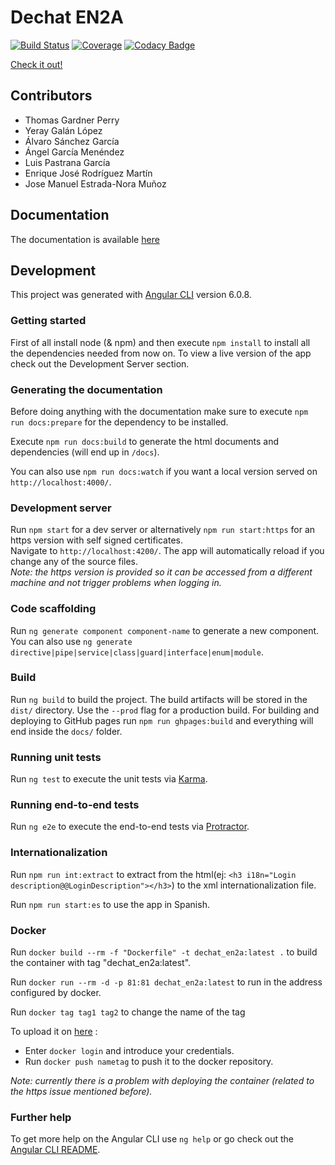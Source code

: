 # Dechat EN2A

[![Build Status](https://travis-ci.org/Arquisoft/dechat_en2a.svg?branch=master)](https://travis-ci.org/Arquisoft/dechat_en2a)
[![Coverage](https://coveralls.io/repos/github/Arquisoft/dechat_en2a/badge.svg)](https://coveralls.io/github/Arquisoft/dechat_en2a)
[![Codacy Badge](https://api.codacy.com/project/badge/Grade/03c3085c32754718868dadea59607494)](https://www.codacy.com/app/josecurioso/dechat_en2a?utm_source=github.com&amp;utm_medium=referral&amp;utm_content=Arquisoft/dechat_en2a&amp;utm_campaign=Badge_Grade)

[Check it out!](https://arquisoft.github.io/dechat_en2a)

## Contributors

*   Thomas Gardner Perry
*   Yeray Galán López
*   Álvaro Sánchez García
*   Ángel García Menéndez
*   Luis Pastrana García
*   Enrique José Rodríguez Martín
*   Jose Manuel Estrada-Nora Muñoz

## Documentation

The documentation is available [here](https://arquisoft.github.io/dechat_en2a/docs) 

## Development

This project was generated with [Angular CLI](https://github.com/angular/angular-cli) version 6.0.8.

### Getting started

First of all install node (& npm) and then execute `npm install` to install all the dependencies needed from now on. To view a live version of the app check out the Development Server section.

### Generating the documentation

Before doing anything with the documentation make sure to execute `npm run docs:prepare` for the dependency to be installed.

Execute `npm run docs:build` to generate the html documents and dependencies (will end up in `/docs`).

You can also use `npm run docs:watch` if you want a local version served on `http://localhost:4000/`.

### Development server

Run `npm start` for a dev server or alternatively `npm run start:https` for an https version with self signed certificates. <br>
Navigate to `http://localhost:4200/`. The app will automatically reload if you change any of the source files. <br>
*Note: the https version is provided so it can be accessed from a different machine and not trigger problems when logging in.*

### Code scaffolding

Run `ng generate component component-name` to generate a new component. You can also use `ng generate directive|pipe|service|class|guard|interface|enum|module`.

### Build

Run `ng build` to build the project. The build artifacts will be stored in the `dist/` directory. Use the `--prod` flag for a production build.
For building and deploying to GitHub pages run `npm run ghpages:build` and everything will end inside the `docs/` folder.

### Running unit tests

Run `ng test` to execute the unit tests via [Karma](https://karma-runner.github.io).

### Running end-to-end tests

Run `ng e2e` to execute the end-to-end tests via [Protractor](http://www.protractortest.org/).

### Internationalization

Run `npm run int:extract` to extract from the html(ej: `<h3 i18n="Login description@@LoginDescription"></h3>`) to the xml internationalization file. 

Run `npm run start:es` to use the app in Spanish.

### Docker 

Run `docker build --rm -f "Dockerfile" -t dechat_en2a:latest .` to build the container with tag "dechat_en2a:latest".

Run `docker run --rm -d -p 81:81 dechat_en2a:latest` to run in the address configured by docker.

Run `docker tag tag1 tag2` to change the name of the tag

To upload it on [here](https://hub.docker.com/) :

*   Enter `docker login` and introduce your credentials.
*   Run `docker push nametag` to push it to the docker repository.

*Note: currently there is a problem with deploying the container (related to the https issue mentioned before).*

### Further help

To get more help on the Angular CLI use `ng help` or go check out the [Angular CLI README](https://github.com/angular/angular-cli/blob/master/README.md).
